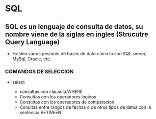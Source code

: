 # SQL

## SQL es un lenguaje de consulta de datos, su nombre viene de la siglas en ingles (Strucutre Query Language)
- Existen varios gestores de bases de dato como lo son SQL server, MySql, Oracle, etc.

### COMANDOS DE SELECCION
    
- select

    - consultas con clausula WHERE 
    - Consultas con los operadores logicos 
    - Consultas con los operadores de comparacion
    - Conultas entre rangos de fechas o de otros tipos de datos con la sentencia BETWEEN